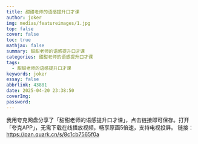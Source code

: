 ```yaml
---
title: 甜甜老师的语感提升口才课
author: joker
img: medias/featureimages/1.jpg
top: false
cover: false
toc: true
mathjax: false
summary: 甜甜老师的语感提升口才课
categories: 甜甜老师的语感提升口才课
tags:
  - 甜甜老师的语感提升口才课
keywords: joker
essay: false
abbrlink: 43881
date: 2025-04-20 23:38:50
coverImg:
password:
---
```


我用夸克网盘分享了「甜甜老师的语感提升口才课」，点击链接即可保存。打开「夸克APP」，无需下载在线播放视频，畅享原画5倍速，支持电视投屏。
链接：https://pan.quark.cn/s/8c1cb7565f0a
